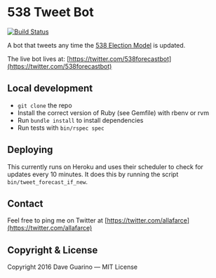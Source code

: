 # 538 Tweet Bot

[![Build Status](https://travis-ci.org/daguar/538-election-forecast-bot.svg?branch=master)](https://travis-ci.org/daguar/538-election-forecast-bot)

A bot that tweets any time the [538 Election Model](https://projects.fivethirtyeight.com/2016-election-forecast/) is updated.

The live bot lives at: [https://twitter.com/538forecastbot](https://twitter.com/538forecastbot)

## Local development

- `git clone` the repo
- Install the correct version of Ruby (see Gemfile) with rbenv or rvm
- Run `bundle install` to install dependencies
- Run tests with `bin/rspec spec`

## Deploying

This currently runs on Heroku and uses their scheduler to check for updates every 10 minutes. It does this by running the script `bin/tweet_forecast_if_new`.

## Contact

Feel free to ping me on Twitter at [https://twitter.com/allafarce](https://twitter.com/allafarce)

## Copyright & License

Copyright 2016 Dave Guarino — MIT License
